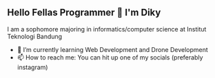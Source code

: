 ## Hello Fellas Programmer 👋 I'm Diky
I am a sophomore majoring in informatics/computer science at Institut Teknologi Bandung

- 🌱 I’m currently learning Web Development and Drone Development
- 📫 How to reach me: You can hit up one of my socials (preferably instagram)

<!--
**DaDecky/dadecky** is a ✨ _special_ ✨ repository because its `README.md` (this file) appears on your GitHub profile.

Here are some ideas to get you started:

- 🔭 I’m currently working on ...
- 🌱 I’m currently learning ...
- 👯 I’m looking to collaborate on ...
- 🤔 I’m looking for help with ...
- 💬 Ask me about ...
- 📫 How to reach me: ...
- 😄 Pronouns: ...
- ⚡ Fun fact: ...
-->
